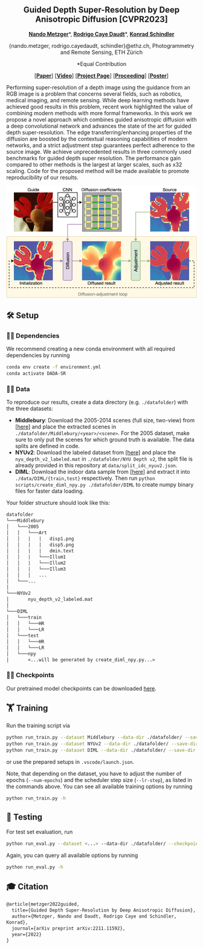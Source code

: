 <p align="center">
<h2 align="center"> Guided Depth Super-Resolution by Deep Anisotropic Diffusion [CVPR2023] </h2>

<p align="center">
    <a href="https://nandometzger.github.io/"><strong>Nando Metzger</strong></a>*,
    <a href="https://rcdaudt.github.io/"><strong>Rodrigo Caye Daudt</strong></a>*,
    <a href="https://igp.ethz.ch/personen/person-detail.html?persid=143986"><strong>Konrad Schindler</strong></a>
</p>

<p align="center">
{nando.metzger, rodrigo.cayedaudt, schindler}@ethz.ch, Photogrammetry and Remote Sensing, ETH Zürich
</p>
<p align="center">
*Equal Contribution
</p>
<p align="center">
[<a href="https://arxiv.org/abs/2211.11592"><strong>Paper</strong></a>]
[<a href="https://www.youtube.com/watch?v=7RgXJz_3kcg"><strong>Video</strong></a>]
[<a href="https://rcdaudt.github.io/dada/"><strong>Project Page</strong></a>]
[<a href="https://openaccess.thecvf.com/content/CVPR2023/html/Metzger_Guided_Depth_Super-Resolution_by_Deep_Anisotropic_Diffusion_CVPR_2023_paper.html"><strong>Proceeding</strong></a>]
[<a href="https://drive.google.com/file/d/1xHmnH5F0ckmtB7OLWYtQ6oPF7oo79m8l/view?usp=sharing"><strong>Poster</strong></a>]
</p>
  
Performing super-resolution of a depth image using the guidance from an RGB image is a problem that concerns several fields, such as robotics, medical imaging, and remote sensing. While deep learning methods have achieved good results in this problem, recent work highlighted the value of combining modern methods with more formal frameworks. In this work we propose a novel approach which combines guided anisotropic diffusion with a deep convolutional network and advances the state of the art for guided depth super-resolution. The edge transferring/enhancing properties of the diffusion are boosted by the contextual reasoning capabilities of modern networks, and a strict adjustment step guarantees perfect adherence to the source image. We achieve unprecedented results in three commonly used benchmarks for guided depth super resolution. The performance gain compared to other methods is the largest at larger scales, such as x32 scaling. Code for the proposed method will be made available to promote reproducibility of our results.

![Teaser](images/teaser_new.png)


## 🛠️ Setup

### 🐍💓 Dependencies
We recommend creating a new conda environment with all required dependencies by running
```bash
conda env create -f environment.yml
conda activate DADA-SR
```

### 💾🦌 Data
To reproduce our results, create a data directory (e.g. `./datafolder`) with the three datasets:
* **Middlebury**: Download the 2005-2014 scenes (full size, two-view) from [[here]](https://vision.middlebury.edu/stereo/data/) and place the extracted scenes in `./datafolder/Middlebury/<year>/<scene>`. For the 2005 dataset, make sure to only put the scenes for which ground truth is available. The data splits are defined in code.
* **NYUv2**: Download the labeled dataset from [[here]](https://cs.nyu.edu/~silberman/datasets/nyu_depth_v2.html) and place the `nyu_depth_v2_labeled.mat` in `./datafolder/NYU Depth v2`, the split file is already provided in this repository at `data/split_idc_nyuv2.json`.
* **DIML**: Download the indoor data sample from [[here]](https://dimlrgbd.github.io) and extract it into `./data/DIML/{train,test}` respectively. Then run `python scripts/create_diml_npy.py ./datafolder/DIML` to create numpy binary files for faster data loading.

Your folder structure should look like this:
```
datafolder
└───Middlebury
│   └───2005
│   │   └───Art
│   │   |   |   disp1.png
│   │   |   |   disp5.png
│   │   |   |   dmin.text
│   │   |   └───Illum1
│   │   |   └───Illum2
│   │   |   └───Illum3
│   │   │   ...
│   └───...
│   
└───NYUv2
│       nyu_depth_v2_labeled.mat
│
└───DIML
│   └───train
│   │   └───HR
│   │   └───LR
│   └───test
│   │   └───HR
│   │   └───LR
│   └───npy
│       <...will be generated by create_diml_npy.py...>

```

### 🚩💾 Checkpoints
Our pretrained model checkpoints can be downloaded [here](https://drive.google.com/file/d/1pfJ94vkDl6OQQ4QYItRxEbEjPhalrs_5/view?usp=share_link).

## 🏋️ Training

Run the training script via
```bash
python run_train.py --dataset Middlebury --data-dir ./datafolder/ --save-dir ./save_dir/ --wandb --num-epochs 4500 --scaling 8 --val-every-n-epochs 10 --lr-step 100 --in-memory
python run_train.py --dataset NYUv2 --data-dir ./datafolder/ --save-dir ./save_dir/ --wandb --num-epochs 550 --scaling 8 --val-every-n-epochs 4 --lr-step 10 --in-memory
python run_train.py --dataset DIML --data-dir ./datafolder/ --save-dir ./save_dir/ --wandb --num-epochs 300 --scaling 8 --val-every-n-epochs 2 --lr-step 6 --in-memory
```
or use the prepared setups in ```.vscode/launch.json```. 

Note, that depending on the dataset, you have to adjust the number of epochs (`--num-epochs`) and the scheduler step size (`--lr-step`), as listed in the commands above. You can see all available training options by running 
```bash
python run_train.py -h
```

## 🧪 Testing

For test set evaluation, run

```bash
python run_eval.py --dataset <...> --data-dir ./datafolder/ --checkpoint ./save_dir/experiment_<...>/best_model.pth --scaling <...>
```
Again, you can query all available options by running 
```bash
python run_eval.py -h
```

## 🎓 Citation

```
@article{metzger2022guided,
  title={Guided Depth Super-Resolution by Deep Anisotropic Diffusion},
  author={Metzger, Nando and Daudt, Rodrigo Caye and Schindler, Konrad},
  journal={arXiv preprint arXiv:2211.11592},
  year={2022}
}
```
